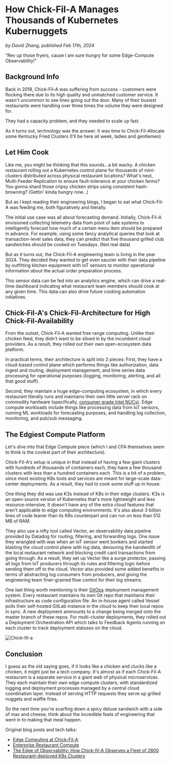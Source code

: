 # How Chick-Fil-A Manages Thousands of Kubernetes Kubernuggets

_by David Zhang, published Feb 17th, 2024_

"Rev up those fryers, cause I am sure hungry for some Edge-Compute Observability!"

## Background Info

Back in 2018, Chick-Fil-A was suffering from success - customers were flocking there due to its high quality and unmatched customer service. It wasn't uncommon to see lines going out the door. Many of their busiest restaurants were handling over three times the volume they were designed for.

They had a capacity problem, and they needed to scale up fast.

As it turns out, _technology_ was the answer. It was time to Chick-Fil-Allocate some Kentucky Fried Clusters (I'll be here all week, ladies and gentlemen)

## Let Him Cook

Like me, you might be thinking that this sounds...a bit wacky. A chicken restaurant rolling out a Kubernetes control plane for thousands of mini-clusters distributed across physical restaurant locations? What's next, Multi-Feeder Replication to ensure fault-tolerance at your chicken farms? You gonna shard those cripsy chicken strips using consistent hash-browning? (Gettin' kinda hungry now...)

But as I kept reading their engineering blogs, I began to eat what Chick-Fil-A was feeding me, both figuratively and literally.

The initial use case was all about forecasting demand. Initially, Chick-Fil-A envisioned collecting telemetry data from point of sale systems to intelligently forecast how much of a certain menu item should be prepared in advance. For example, using some fancy analytical queries that look at transaction-level sales data, they can predict that five thousand grilled club sandwiches should be cooked on Tuesdays. (Not real data)

But as it turns out, the Chick-Fil-A engineering team is living in the year 3024. They decided they wanted to get even saucier with their data pipeline by outfitting kitchen equipment with IoT sensors to monitor operational information about the actual order preparation process.

This sensor data can be fed into an analytics engine, which can drive a real-time dashboard indicating what restaurant team members should cook at any given time. This data can also drive future cooking automation initiatives.

## Chick-Fil-A's Chick-Fil-Architecture for High Chick-Fil-Availability

From the outset, Chick-Fil-A wanted free range computing. Unlike their chicken feed, they didn't want to be siloed in by the incumbent cloud providers. As a result, they rolled out their own open-ecosystem data platform.

In practical terms, their architecture is split into 2 pieces: First, they have a cloud-based control plane which performs things like authorization, data ingest and routing, deployment management, and time series data processing for operational purposes (logging, monitoring, alerting, and all that good stuff).

Second, they maintain a huge edge-computing ecosystem, in which every restaurant literally runs and maintains their own little server rack on commodity hardware (specifically, [consumer grade Intel NUCs](https://en.wikipedia.org/wiki/Next_Unit_of_Computing)). Edge compute workloads include things like processing data from IoT sensors, running ML workloads for forecasting purposes, and handling log collection, monitoring, and pub/sub messaging.

## The Edgiest Compute Platform

Let's dive into that Edge Compute piece (which I and CFA themselves seem to think is the coolest part of their architecture).

Chick-Fil-A's setup is unique in that instead of having a few giant clusters with hundreds of thousands of containers each, they have a few thousand clusters with less than a hundred containers each. This is a bit of a problem, since most existing K8s tools and services are meant for large-scale data-center deployments. As a result, they had to cook some stuff up in house.

One thing they did was use K3s instead of K8s in their edge clusters. K3s is an open-source version of Kubernetes that's more lightweight and less resource-intensive. It doesn't have any of the extra cloud features that aren't applicable to edge computing environments. It's also about 3 billion lines of code leaner than its K8s counterpart and can run on less than 512 MB of RAM.

They also use a nifty tool called Vector, an observability data pipeline provided by Datadog for routing, filtering, and forwarding logs. One issue they wrangled with was when an IoT sensor went bonkers and started blasting the cloud control plane with log data, devouring the bandwidth of the local restaurant network and blocking credit card transactions from going through. As a result, they set up Vector like a surge protector, passing all logs from IoT producers through its rules and filtering logic before sending them off to the cloud. Vector also provided some added benefits in terms of abstracting log consumers from producers, and giving the engineering team finer-grained flow control for their log streams.

One last thing worth mentioning is their [GitOps](https://www.redhat.com/en/topics/devops/what-is-gitops) deployment management system. Every restaurant maintains its own Git repo that maintains their infrastructure as code configuration file. An in-house agent called Vessel polls their self-hosted GitLab instance in the cloud to keep their local repos in sync. A new deployment ammounts to a change being merged onto the master branch of these repos. For multi-cluster deployments, they rolled out a Deployment Orchestration API which talks to Feedback Agents running on each cluster to track deployment statuses on the cloud.

![Chick-fil-a](https://firebasestorage.googleapis.com/v0/b/system-design-daily.appspot.com/o/Chickfila-architecture.png?alt=media&token=4deef5fc-863a-4962-89fc-cc19dc27a2a9)

## Conclusion

I guess as the old saying goes, if it looks like a chicken and clucks like a chicken, it might just be a tech company. It's almost as if each Chick-Fil-A restaurant is a separate service in a giant web of physical microservices. They each maintain their own edge compute clusters, with standardized logging and deployment processes managed by a central cloud coordination layer. Instead of serving HTTP requests they serve up grilled nuggets and waffle fries.

So the next time you're scarfing down a spicy deluxe sandwich with a side of mac and cheese, think about the incredible feats of engineering that went in to making that meal happen.

Original blog posts and tech talks:

- [Edge Computing at Chick-Fil-A](https://medium.com/chick-fil-atech/edge-computing-at-chick-fil-a-2621f4b5a969)
- [Enterprise Restaurant Compute](https://medium.com/chick-fil-atech/enterprise-restaurant-compute-f5e2fd63d20f)
- [The Edge of Observability: How Chick-fil-A Observes a Fleet of 2800 Restaurant-deployed K8s Clusters](https://www.youtube.com/watch?v=W1HKFIb_2hs&t=59s)
